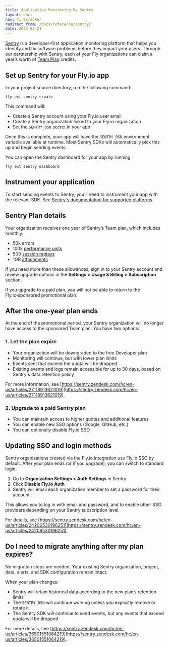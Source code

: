 ```yaml
---
title: Application Monitoring by Sentry
layout: docs
nav: firecracker
redirect_from: /docs/reference/sentry/
date: 2025-07-21
---
```


[Sentry](https://sentry.io/) is a developer-first application monitoring platform that helps you identify and fix software problems before they impact your users. Through our partnership with Sentry, each of your Fly organizations can claim a year’s worth of [Team Plan](https://sentry.io/pricing) credits.

## Set up Sentry for your Fly.io app

In your project source directory, run the following command:

```
fly ext sentry create
```

This command will:

- Create a Sentry account using your Fly.io user email
- Create a Sentry organization linked to your Fly.io organization
- Set the `SENTRY_DSN` secret in your app

Once this is complete, your app will have the `SENTRY_DSN` environment variable available at runtime. Most Sentry SDKs will automatically pick this up and begin sending events.

You can open the Sentry dashboard for your app by running:

```
fly ext sentry dashboard
```

## Instrument your application

To start sending events to Sentry, you’ll need to instrument your app with the relevant SDK. See [Sentry's documentation for supported platforms](https://docs.sentry.io/platforms/).

## Sentry Plan details

Your organization receives one year of Sentry’s Team plan, which includes monthly:

- 50k errors
- 100k [performance units](https://sentry.io/changelog/2023-5-9-introducing-performance-units/)
- 500 [session replays](https://sentry.zendesk.com/hc/en-us/articles/27282849806235-How-are-Replays-charged-Is-it-based-on-when-I-hit-play)
- 1GB [attachments](https://docs.sentry.io/platforms/native/guides/minidumps/enriching-events/attachments/)

If you need more than these allowances, sign in to your Sentry account and review upgrade options in the **Settings > Usage & Billing > Subscription** section.

<div class="important">
If you upgrade to a paid plan, you will not be able to return to the Fly.io‑sponsored promotional plan.
</div>

## After the one-year plan ends

At the end of the promotional period, your Sentry organization will no longer have access to the sponsored Team plan. You have two options:

### 1. Let the plan expire

- Your organization will be downgraded to the free Developer plan
- Monitoring will continue, but with lower plan limits
- Events sent that exceed the quota will be dropped
- Existing events and logs remain accessible for up to 30 days, based on Sentry's data retention policy

For more information, see [https://sentry.zendesk.com/hc/en-us/articles/27118913621019](https://sentry.zendesk.com/hc/en-us/articles/27118913621019).

### 2. Upgrade to a paid Sentry plan

- You can maintain access to higher quotas and additional features
- You can enable new SSO options (Google, GitHub, etc.)
- You can optionally disable Fly.io SSO

## Updating SSO and login methods

Sentry organizations created via the Fly.io integration use Fly.io SSO by default. After your plan ends (or if you upgrade), you can switch to standard login:

1. Go to **Organization Settings > Auth Settings** in Sentry
1. Click **Disable Fly.io Auth**
1. Sentry will email each organization member to set a password for their account

This allows you to log in with email and password, and to enable other SSO providers depending on your Sentry subscription level.

For details, see [https://sentry.zendesk.com/hc/en-us/articles/24206530196251](https://sentry.zendesk.com/hc/en-us/articles/24206530196251).

## Do I need to migrate anything after my plan expires?

No migration steps are needed. Your existing Sentry organization, project, data, alerts, and SDK configuration remain intact.

When your plan changes:

- Sentry will retain historical data according to the new plan’s retention limits
- The `SENTRY_DSN` will continue working unless you explicitly remove or rotate it
- The Sentry SDK will continue to send events, but any events that exceed quota will be dropped

For more details, see [https://sentry.zendesk.com/hc/en-us/articles/36501551064219](https://sentry.zendesk.com/hc/en-us/articles/36501551064219).







